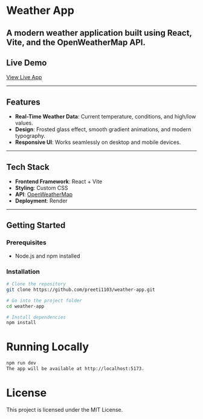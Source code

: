 # Weather App

A modern weather application built using **React**, **Vite**, and the **OpenWeatherMap API**.
---

## **Live Demo**
[View Live App](https://weather-app-21zt.onrender.com)

---

## **Features**
- **Real-Time Weather Data**: Current temperature, conditions, and high/low values.
- **Design**: Frosted glass effect, smooth gradient animations, and modern typography.
- **Responsive UI**: Works seamlessly on desktop and mobile devices.

---

## **Tech Stack**
- **Frontend Framework**: React + Vite
- **Styling**: Custom CSS
- **API**: [OpenWeatherMap](https://openweathermap.org/api)
- **Deployment**: Render

---

## **Getting Started**

### **Prerequisites**
- Node.js and npm installed

### **Installation**
```bash
# Clone the repository
git clone https://github.com/preeti1103/weather-app.git

# Go into the project folder
cd weather-app

# Install dependencies
npm install
```

# Running Locally
```bash
npm run dev
The app will be available at http://localhost:5173.

```
# License
This project is licensed under the MIT License.
